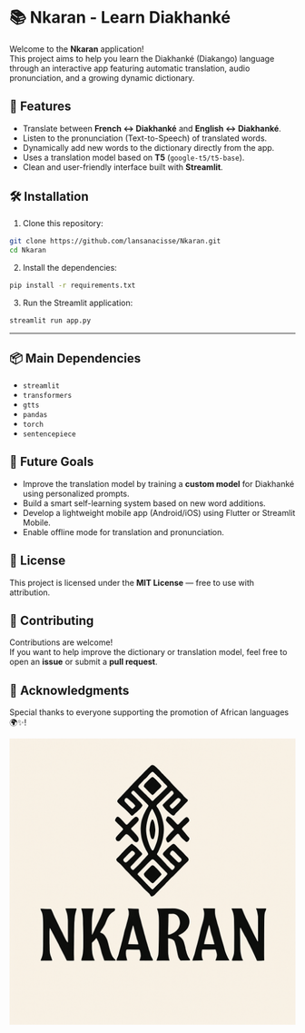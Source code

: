 # 📚 Nkaran - Learn Diakhanké


Welcome to the **Nkaran** application!  
This project aims to help you learn the Diakhanké (Diakango) language through an interactive app featuring automatic translation, audio pronunciation, and a growing dynamic dictionary.



## 🚀 Features

- Translate between **French ↔ Diakhanké** and **English ↔ Diakhanké**.
- Listen to the pronunciation (Text-to-Speech) of translated words.
- Dynamically add new words to the dictionary directly from the app.
- Uses a translation model based on **T5** (`google-t5/t5-base`).
- Clean and user-friendly interface built with **Streamlit**.



## 🛠️ Installation

1. Clone this repository:

```bash
git clone https://github.com/lansanacisse/Nkaran.git
cd Nkaran
```

2. Install the dependencies:

```bash
pip install -r requirements.txt
```

3. Run the Streamlit application:

```bash
streamlit run app.py
```

---

## 📦 Main Dependencies

- `streamlit`
- `transformers`
- `gtts`
- `pandas`
- `torch`
- `sentencepiece`



## 🎯 Future Goals

- Improve the translation model by training a **custom model** for Diakhanké using personalized prompts.
- Build a smart self-learning system based on new word additions.
- Develop a lightweight mobile app (Android/iOS) using Flutter or Streamlit Mobile.
- Enable offline mode for translation and pronunciation.


## 📄 License

This project is licensed under the **MIT License** — free to use with attribution.


## 🤝 Contributing

Contributions are welcome!  
If you want to help improve the dictionary or translation model, feel free to open an **issue** or submit a **pull request**.



## 📣 Acknowledgments

Special thanks to everyone supporting the promotion of African languages 🌍✨!

![Description de l'image](assets/nkaran.png)


